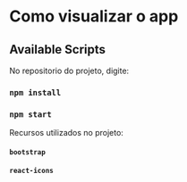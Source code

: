 # Como visualizar o app


## Available Scripts

No repositorio do projeto, digite:

### `npm install`
### `npm start`

Recursos utilizados no projeto:

#### `bootstrap`
#### `react-icons`
